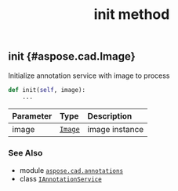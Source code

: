 ﻿---
title: init method
second_title: Aspose.CAD for Python via .NET API References
description: 
type: docs
weight: 50
url: /python-net/aspose.cad.annotations/iannotationservice/init/
is_root: false
---

## init {#aspose.cad.Image}

Initialize annotation service with image to process



```python
def init(self, image):
    ...
```


| Parameter | Type | Description |
| :- | :- | :- |
| image | [`Image`](/cad/python-net/aspose.cad/image) | image instance |



### See Also
* module [`aspose.cad.annotations`](../../)
* class [`IAnnotationService`](/cad/python-net/aspose.cad.annotations/iannotationservice)
